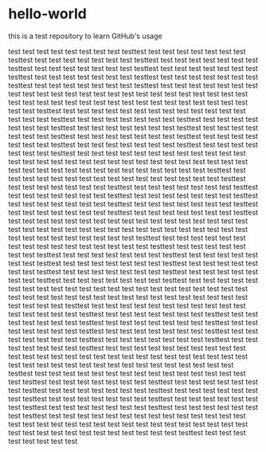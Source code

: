 # hello-world
this is a test repository to learn GitHub's usage

test test test test test test test test testtest test test test test test test test testtest test test test test test test test testtest test test test test test test test testtest test test test test test test test testtest test test test test test test test testtest test test test test test test test testtest test test test test test test test testtest test test test test test test test testtest test test test test test test test test
test test test test test test test test test
test test test test test test test test test
test test test test test test test test test
test test test test test test test test testtest test test test test test test test test
test test test test test test test test testtest test test test test test test test testtest test test test test test test test testtest test test test test test test test testtest test test test test test test test testtest test test test test test test test testtest test test test test test test test testtest test test test test test test test testtest test test test test test test test testtest test test test test test test test test
test test test test test test test test test
test test test test test test test test test
test test test test test test test test test
test test test test test test test test testtest test test test test test test test test
test test test test test test test test testtest test test test test test test test testtest test test test test test test test testtest test test test test test test test testtest test test test test test test test testtest test test test test test test test testtest test test test test test test test testtest test test test test test test test testtest test test test test test test test testtest test test test test test test test test
test test test test test test test test test
test test test test test test test test test
test test test test test test test test test
test test test test test test test test testtest test test test test test test test test
test test test test test test test test testtest test test test test test test test testtest test test test test test test test testtest test test test test test test test testtest test test test test test test test testtest test test test test test test test testtest test test test test test test test testtest test test test test test test test testtest test test test test test test test testtest test test test test test test test test
test test test test test test test test test
test test test test test test test test test
test test test test test test test test test
test test test test test test test test testtest test test test test test test test test
test test test test test test test test testtest test test test test test test test testtest test test test test test test test testtest test test test test test test test testtest test test test test test test test testtest test test test test test test test testtest test test test test test test test testtest test test test test test test test testtest test test test test test test test testtest test test test test test test test test
test test test test test test test test test
test test test test test test test test test
test test test test test test test test test
test test test test test test test test testtest test test test test test test test test
test test test test test test test test testtest test test test test test test test testtest test test test test test test test testtest test test test test test test test testtest test test test test test test test testtest test test test test test test test testtest test test test test test test test testtest test test test test test test test testtest test test test test test test test testtest test test test test test test test test
test test test test test test test test test
test test test test test test test test test
test test test test test test test test test
test test test test test test test test testtest test test test test test test test test
